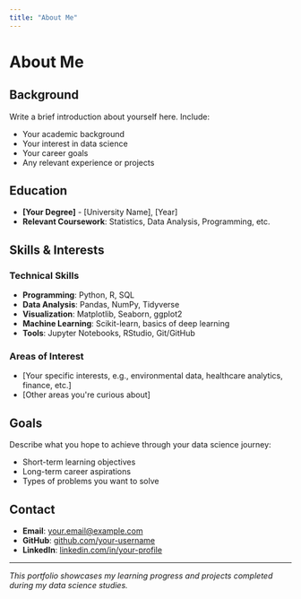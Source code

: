 ```yaml
---
title: "About Me"
---
```


# About Me

## Background

Write a brief introduction about yourself here. Include:

- Your academic background
- Your interest in data science
- Your career goals
- Any relevant experience or projects

## Education

- **[Your Degree]** - [University Name], [Year]
- **Relevant Coursework**: Statistics, Data Analysis, Programming, etc.

## Skills & Interests

### Technical Skills
- **Programming**: Python, R, SQL
- **Data Analysis**: Pandas, NumPy, Tidyverse
- **Visualization**: Matplotlib, Seaborn, ggplot2
- **Machine Learning**: Scikit-learn, basics of deep learning
- **Tools**: Jupyter Notebooks, RStudio, Git/GitHub

### Areas of Interest
- [Your specific interests, e.g., environmental data, healthcare analytics, finance, etc.]
- [Other areas you're curious about]

## Goals

Describe what you hope to achieve through your data science journey:

- Short-term learning objectives
- Long-term career aspirations
- Types of problems you want to solve

## Contact

- **Email**: your.email@example.com
- **GitHub**: [github.com/your-username](https://github.com/your-username)
- **LinkedIn**: [linkedin.com/in/your-profile](https://linkedin.com/in/your-profile)

---

*This portfolio showcases my learning progress and projects completed during my data science studies.*
